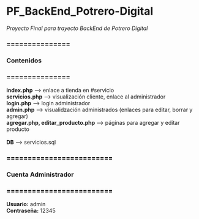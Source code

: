 # PF_BackEnd_Potrero-Digital
*Proyecto Final para trayecto BackEnd de Potrero Digital*<br />
### ===============<br />
###   Contenidos 
### ===============<br />
**index.php** --> enlace a tienda en #servicio<br />
**servicios.php** --> visualización cliente, enlace al administrador<br />
**login.php** --> login administrador<br />
**admin.php** --> visualidzación administrados (enlaces para editar, borrar y agregar)<br />
**agregar.php, editar_producto.php** --> páginas para agregar y editar producto<br />
<br />
**DB** --> servicios.sql<br />
### =========================
###   Cuenta Administrador
### =========================

**Usuario:** admin<br />
**Contraseña:** 12345<br />


